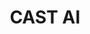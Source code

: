 ---
blog: https://cast.ai/blog
facebook: https://facebook.com/cast.ai.platform
git: https://github.com/castai
linkedin: https://linkedin.com/company/cast-ai
logohandle: castai
sort: castai
title: CAST AI
twitter: https://x.com/cast_ai
website: https://cast.ai/
---